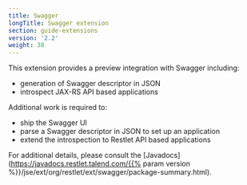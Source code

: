 ```yaml
---
title: Swagger
longTitle: Swagger extension
section: guide-extensions
version: '2.2'
weight: 38
---
```

This extension provides a preview integration with Swagger including:

* generation of Swagger descriptor in JSON
* introspect JAX-RS API based applications

Additional work is required to:

* ship the Swagger UI
* parse a Swagger descriptor in JSON to set up an application
* extend the introspection to Restlet API based applications


For additional details, please consult the
[Javadocs](https://javadocs.restlet.talend.com/{{% param version %}}/jse/ext/org/restlet/ext/swagger/package-summary.html).
